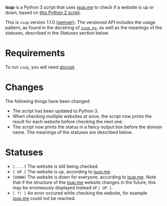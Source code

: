 **isup** is a Python 3 script that uses [isup.me][isupme] to check if a website is up or down, based on [this Python 2 script][gistisup].

This is `isup` version 1.1.0 ([semver][]). The versioned API includes the usage pattern, as found in the docstring of [`isup.py`](isup.py), as well as the meanings of the statuses, described in the *Statuses* section below.

Requirements
============

To run `isup`, you will need [docopt][].

Changes
=======

The following things have been changed:

*   The script has been updated to Python 3.
*   When checking multiple websites at once, the script now prints the result for each website before checking the next one.
*   The script now prints the status in a fancy output box before the domain name. The meanings of the statuses are described below.

Statuses
========

*   `[....]` The website is still being checked.
*   `[ UP ]` The website is up, according to [isup.me][isupme].
*   `[DOWN]` The website is down for everyone, according to [isup.me][isupme]. Note that if the structure of the [isup.me][isupme] website changes in the future, this may be erroneously displayed instead of `[ UP ]`.
*   `[ ?! ]` An error occured while checking the website, for example [isup.me][isupme] could not be reached.

[docopt]: http://docopt.org/ (docopt)
[gistisup]: https://gist.github.com/andrix/1423960#file-isup-py (gist:andrix/isup.py)
[isupme]: http://isup.me/ (isup.me)
[semver]: http://semver.org/ (Semantic Versioning 2.0.0)
